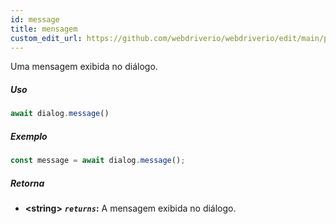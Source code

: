 ```yaml
---
id: message
title: mensagem
custom_edit_url: https://github.com/webdriverio/webdriverio/edit/main/packages/webdriverio/src/commands/dialog/message.ts
---
```


Uma mensagem exibida no diálogo.

##### Uso

```js
await dialog.message()
```

##### Exemplo

```js title="dialogMessage.js"
const message = await dialog.message();
```

##### Retorna

- **&lt;string&gt;**
            **<code><var>returns</var></code>:**   A mensagem exibida no diálogo.    